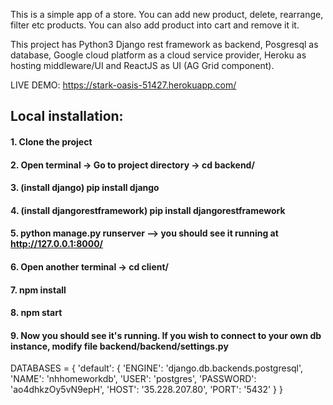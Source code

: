 This is a simple app of a store. You can add new product, delete, rearrange, filter etc products. You can also add product into cart and remove it it.

This project has Python3 Django rest framework as backend, Posgresql as database, Google cloud platform as a cloud service provider, Heroku as hosting middleware/UI and ReactJS as UI (AG Grid component).

LIVE DEMO: https://stark-oasis-51427.herokuapp.com/

## Local installation:

#### 1. Clone the project
#### 2. Open terminal -> Go to project directory -> cd backend/
#### 3. (install django) pip install django
#### 4. (install djangorestframework) pip install djangorestframework
#### 5. python manage.py runserver --> you should see it running at http://127.0.0.1:8000/
#### 6. Open another terminal -> cd client/
#### 7. npm install
#### 8. npm start
#### 9. Now you should see it's running. If you wish to connect to your own db instance, modify file backend/backend/settings.py

DATABASES = {
    'default': {
        'ENGINE': 'django.db.backends.postgresql',
        'NAME': 'nhhomeworkdb',
        'USER': 'postgres',
        'PASSWORD': 'ao4dhkzOy5vN9epH',
        'HOST': '35.228.207.80',
        'PORT': '5432'
    }
}